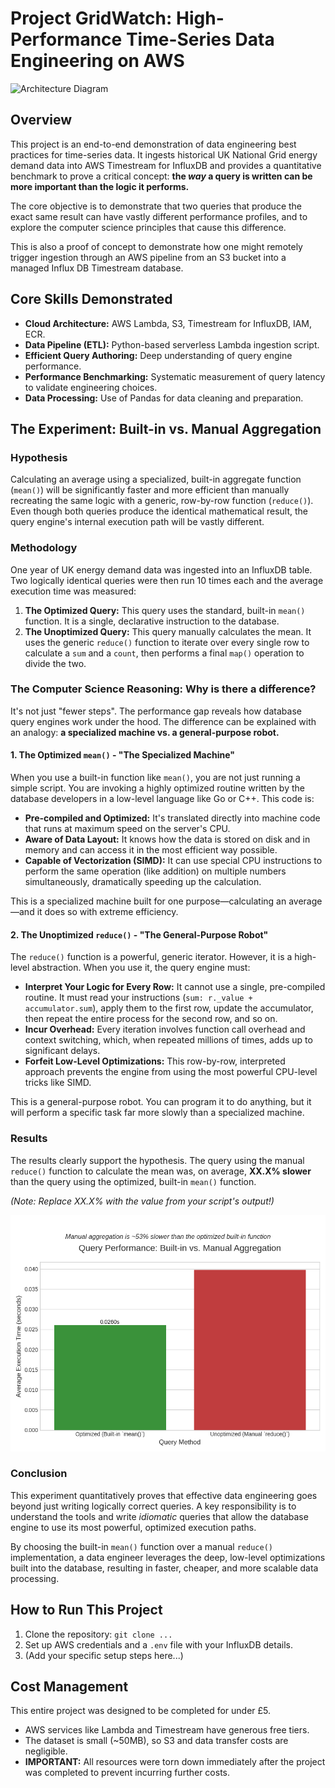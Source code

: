 # Project GridWatch: High-Performance Time-Series Data Engineering on AWS

![Architecture Diagram](link_to_your_diagram.png)

## Overview

This project is an end-to-end demonstration of data engineering best practices for time-series data. It ingests historical UK National Grid energy demand data into AWS Timestream for InfluxDB and provides a quantitative benchmark to prove a critical concept: **the *way* a query is written can be more important than the logic it performs.**

The core objective is to demonstrate that two queries that produce the exact same result can have vastly different performance profiles, and to explore the computer science principles that cause this difference.

This is also a proof of concept to demonstrate how one might remotely trigger ingestion through an AWS pipeline from an S3 bucket into a managed Influx DB Timestream database.

## Core Skills Demonstrated

-   **Cloud Architecture:** AWS Lambda, S3, Timestream for InfluxDB, IAM, ECR.
-   **Data Pipeline (ETL):** Python-based serverless Lambda ingestion script.
-   **Efficient Query Authoring:** Deep understanding of query engine performance.
-   **Performance Benchmarking:** Systematic measurement of query latency to validate engineering choices.
-   **Data Processing:** Use of Pandas for data cleaning and preparation.

## The Experiment: Built-in vs. Manual Aggregation

### Hypothesis

Calculating an average using a specialized, built-in aggregate function (`mean()`) will be significantly faster and more efficient than manually recreating the same logic with a generic, row-by-row function (`reduce()`). Even though both queries produce the identical mathematical result, the query engine's internal execution path will be vastly different.

### Methodology

One year of UK energy demand data was ingested into an InfluxDB table. Two logically identical queries were then run 10 times each and the average execution time was measured:

1.  **The Optimized Query:** This query uses the standard, built-in `mean()` function. It is a single, declarative instruction to the database.
2.  **The Unoptimized Query:** This query manually calculates the mean. It uses the generic `reduce()` function to iterate over every single row to calculate a `sum` and a `count`, then performs a final `map()` operation to divide the two.

### The Computer Science Reasoning: Why is there a difference?

It's not just "fewer steps". The performance gap reveals how database query engines work under the hood. The difference can be explained with an analogy: **a specialized machine vs. a general-purpose robot.**

#### 1. The Optimized `mean()` - "The Specialized Machine"

When you use a built-in function like `mean()`, you are not just running a simple script. You are invoking a highly optimized routine written by the database developers in a low-level language like Go or C++. This code is:
* **Pre-compiled and Optimized:** It's translated directly into machine code that runs at maximum speed on the server's CPU.
* **Aware of Data Layout:** It knows how the data is stored on disk and in memory and can access it in the most efficient way possible.
* **Capable of Vectorization (SIMD):** It can use special CPU instructions to perform the same operation (like addition) on multiple numbers simultaneously, dramatically speeding up the calculation.

This is a specialized machine built for one purpose—calculating an average—and it does so with extreme efficiency.

#### 2. The Unoptimized `reduce()` - "The General-Purpose Robot"

The `reduce()` function is a powerful, generic iterator. However, it is a high-level abstraction. When you use it, the query engine must:
* **Interpret Your Logic for Every Row:** It cannot use a single, pre-compiled routine. It must read your instructions (`sum: r._value + accumulator.sum`), apply them to the first row, update the accumulator, then repeat the entire process for the second row, and so on.
* **Incur Overhead:** Every iteration involves function call overhead and context switching, which, when repeated millions of times, adds up to significant delays.
* **Forfeit Low-Level Optimizations:** This row-by-row, interpreted approach prevents the engine from using the most powerful CPU-level tricks like SIMD.

This is a general-purpose robot. You can program it to do anything, but it will perform a specific task far more slowly than a specialized machine.

### Results

The results clearly support the hypothesis. The query using the manual `reduce()` function to calculate the mean was, on average, **XX.X% slower** than the query using the optimized, built-in `mean()` function.

*(Note: Replace XX.X% with the value from your script's output!)*

![Benchmark Results Chart](benchmark_results.png)

### Conclusion

This experiment quantitatively proves that effective data engineering goes beyond just writing logically correct queries. A key responsibility is to understand the tools and write *idiomatic* queries that allow the database engine to use its most powerful, optimized execution paths.

By choosing the built-in `mean()` function over a manual `reduce()` implementation, a data engineer leverages the deep, low-level optimizations built into the database, resulting in faster, cheaper, and more scalable data processing.

## How to Run This Project

1.  Clone the repository: `git clone ...`
2.  Set up AWS credentials and a `.env` file with your InfluxDB details.
3.  (Add your specific setup steps here...)

## Cost Management

This entire project was designed to be completed for under £5.
-   AWS services like Lambda and Timestream have generous free tiers.
-   The dataset is small (~50MB), so S3 and data transfer costs are negligible.
-   **IMPORTANT:** All resources were torn down immediately after the project was completed to prevent incurring further costs.